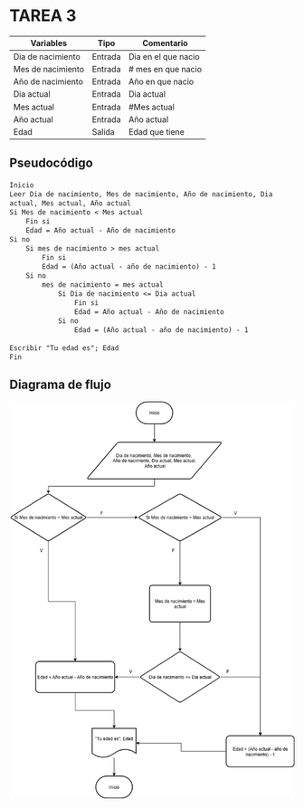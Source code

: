 # TAREA 3

|Variables| Tipo| Comentario|
|---------|-----|-----------|
|Dia de nacimiento|Entrada|Dia en el que nacio|
|Mes de nacimiento|Entrada|# mes en que nacio|
|Año de nacimiento|Entrada|Año en que nacio|
|Dia actual|Entrada|Dia actual|
|Mes actual|Entrada|#Mes actual|
|Año actual|Entrada|Año actual|
|Edad|Salida|Edad que tiene|


## Pseudocódigo
```
Inicio
Leer Dia de nacimiento, Mes de nacimiento, Año de nacimiento, Dia actual, Mes actual, Año actual
Si Mes de nacimiento < Mes actual
    Fin si
    Edad = Año actual - Año de nacimiento
Si no 
    Si mes de nacimiento > mes actual
        Fin si
        Edad = (Año actual - año de nacimiento) - 1
    Si no
        mes de nacimiento = mes actual    
            Si Dia de nacimiento <= Dia actual 
                Fin si 
                Edad = Año actual - Año de nacimiento 
            Si no 
                Edad = (Año actual - año de nacimiento) - 1
        
Escribir "Tu edad es"; Edad
Fin
```
## Diagrama de flujo
![Diagrama](DiagramaTarea3.png)